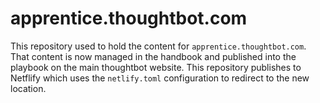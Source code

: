# apprentice.thoughtbot.com

This repository used to hold the content for `apprentice.thoughtbot.com`. That
content is now managed in the handbook and published into the playbook on the
main thoughtbot website. This repository publishes to Netflify which uses the
`netlify.toml` configuration to redirect to the new location.
